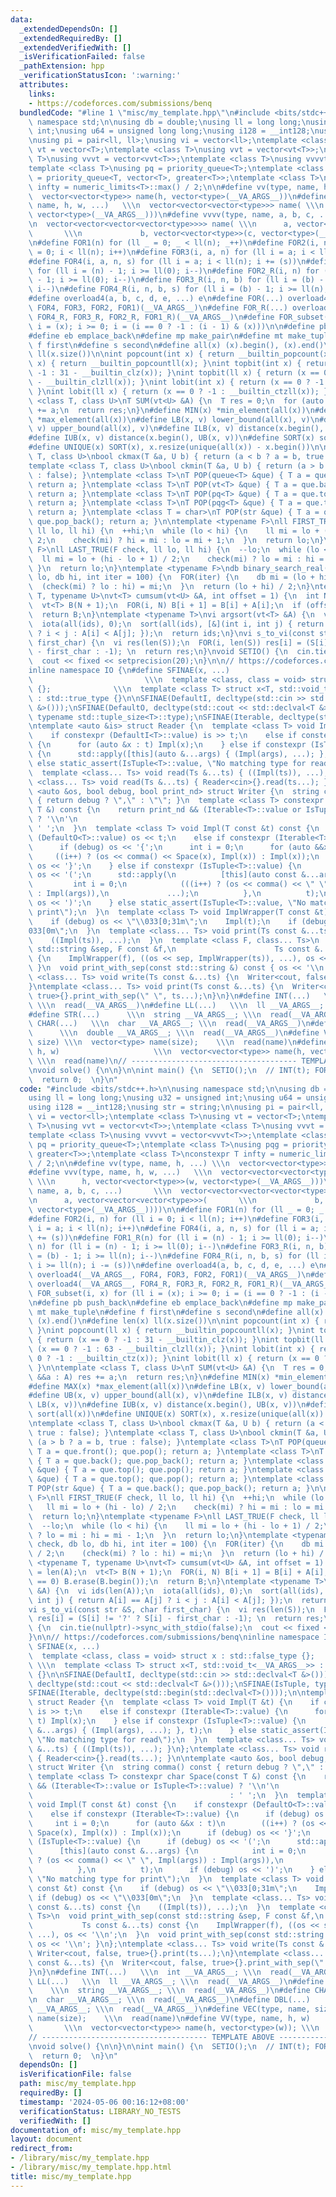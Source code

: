 ```yaml
---
data:
  _extendedDependsOn: []
  _extendedRequiredBy: []
  _extendedVerifiedWith: []
  _isVerificationFailed: false
  _pathExtension: hpp
  _verificationStatusIcon: ':warning:'
  attributes:
    links:
    - https://codeforces.com/submissions/benq
  bundledCode: "#line 1 \"misc/my_template.hpp\"\n#include <bits/stdc++.h>\n\nusing\
    \ namespace std;\n\nusing db = double;\nusing ll = long long;\nusing u32 = unsigned\
    \ int;\nusing u64 = unsigned long long;\nusing i128 = __int128;\nusing str = string;\n\
    \nusing pi = pair<ll, ll>;\nusing vi = vector<ll>;\ntemplate <class T>\nusing\
    \ vt = vector<T>;\ntemplate <class T>\nusing vvt = vector<vt<T>>;\ntemplate <class\
    \ T>\nusing vvvt = vector<vvt<T>>;\ntemplate <class T>\nusing vvvvt = vector<vvvt<T>>;\n\
    template <class T>\nusing pq = priority_queue<T>;\ntemplate <class T>\nusing pqg\
    \ = priority_queue<T, vector<T>, greater<T>>;\ntemplate <class T>\nconstexpr T\
    \ infty = numeric_limits<T>::max() / 2;\n\n#define vv(type, name, h, ...) \\\n\
    \  vector<vector<type>> name(h, vector<type>(__VA_ARGS__))\n#define vvv(type,\
    \ name, h, w, ...)   \\\n  vector<vector<vector<type>>> name( \\\n      h, vector<vector<type>>(w,\
    \ vector<type>(__VA_ARGS__)))\n#define vvvv(type, name, a, b, c, ...)       \\\
    \n  vector<vector<vector<vector<type>>>> name( \\\n      a, vector<vector<vector<type>>>(\
    \       \\\n             b, vector<vector<type>>(c, vector<type>(__VA_ARGS__))))\n\
    \n#define FOR1(n) for (ll _ = 0; _ < ll(n); _++)\n#define FOR2(i, n) for (ll i\
    \ = 0; i < ll(n); i++)\n#define FOR3(i, a, n) for (ll i = a; i < ll(n); i++)\n\
    #define FOR4(i, a, n, s) for (ll i = a; i < ll(n); i += (s))\n#define FOR1_R(n)\
    \ for (ll i = (n) - 1; i >= ll(0); i--)\n#define FOR2_R(i, n) for (ll i = (n)\
    \ - 1; i >= ll(0); i--)\n#define FOR3_R(i, n, b) for (ll i = (b) - 1; i >= ll(n);\
    \ i--)\n#define FOR4_R(i, n, b, s) for (ll i = (b) - 1; i >= ll(n); i -= (s))\n\
    #define overload4(a, b, c, d, e, ...) e\n#define FOR(...) overload4(__VA_ARGS__,\
    \ FOR4, FOR3, FOR2, FOR1)(__VA_ARGS__)\n#define FOR_R(...) overload4(__VA_ARGS__,\
    \ FOR4_R, FOR3_R, FOR2_R, FOR1_R)(__VA_ARGS__)\n#define FOR_subset(i, x) for (ll\
    \ i = (x); i >= 0; i = (i == 0 ? -1 : (i - 1) & (x)))\n\n#define pb push_back\n\
    #define eb emplace_back\n#define mp make_pair\n#define mt make_tuple\n#define\
    \ f first\n#define s second\n#define all(x) (x).begin(), (x).end()\n#define len(x)\
    \ ll(x.size())\n\nint popcount(int x) { return __builtin_popcount(x); }\nint popcount(ll\
    \ x) { return __builtin_popcountll(x); }\nint topbit(int x) { return (x == 0 ?\
    \ -1 : 31 - __builtin_clz(x)); }\nint topbit(ll x) { return (x == 0 ? -1 : 63\
    \ - __builtin_clzll(x)); }\nint lobit(int x) { return (x == 0 ? -1 : __builtin_ctz(x));\
    \ }\nint lobit(ll x) { return (x == 0 ? -1 : __builtin_ctzll(x)); }\n\ntemplate\
    \ <class T, class U>\nT SUM(vt<U> &A) {\n  T res = 0;\n  for (auto &&a : A) res\
    \ += a;\n  return res;\n}\n#define MIN(x) *min_element(all(x))\n#define MAX(x)\
    \ *max_element(all(x))\n#define LB(x, v) lower_bound(all(x), v)\n#define UB(x,\
    \ v) upper_bound(all(x), v)\n#define ILB(x, v) distance(x.begin(), LB(x, v))\n\
    #define IUB(x, v) distance(x.begin(), UB(x, v))\n#define SORT(x) sort(all(x))\n\
    #define UNIQUE(x) SORT(x), x.resize(unique(all(x)) - x.begin())\n\ntemplate <class\
    \ T, class U>\nbool ckmax(T &a, U b) { return (a < b ? a = b, true : false); }\n\
    template <class T, class U>\nbool ckmin(T &a, U b) { return (a > b ? a = b, true\
    \ : false); }\ntemplate <class T>\nT POP(queue<T> &que) { T a = que.front(); que.pop();\
    \ return a; }\ntemplate <class T>\nT POP(vt<T> &que) { T a = que.back(); que.pop_back();\
    \ return a; }\ntemplate <class T>\nT POP(pq<T> &que) { T a = que.top(); que.pop();\
    \ return a; }\ntemplate <class T>\nT POP(pqg<T> &que) { T a = que.top(); que.pop();\
    \ return a; }\ntemplate <class T = char>\nT POP(str &que) { T a = que.back();\
    \ que.pop_back(); return a; }\n\ntemplate <typename F>\nll FIRST_TRUE(F check,\
    \ ll lo, ll hi) {\n  ++hi;\n  while (lo < hi) {\n    ll mi = lo + (hi - lo) /\
    \ 2;\n    check(mi) ? hi = mi : lo = mi + 1;\n  }\n  return lo;\n}\ntemplate <typename\
    \ F>\nll LAST_TRUE(F check, ll lo, ll hi) {\n  --lo;\n  while (lo < hi) {\n  \
    \  ll mi = lo + (hi - lo + 1) / 2;\n    check(mi) ? lo = mi : hi = mi - 1;\n \
    \ }\n  return lo;\n}\ntemplate <typename F>\ndb binary_search_real(F check, db\
    \ lo, db hi, int iter = 100) {\n  FOR(iter) {\n    db mi = (lo + hi) / 2;\n  \
    \  (check(mi) ? lo : hi) = mi;\n  }\n  return (lo + hi) / 2;\n}\ntemplate <typename\
    \ T, typename U>\nvt<T> cumsum(vt<U> &A, int offset = 1) {\n  int N = len(A);\n\
    \  vt<T> B(N + 1);\n  FOR(i, N) B[i + 1] = B[i] + A[i];\n  if (offset == 0) B.erase(B.begin());\n\
    \  return B;\n}\ntemplate <typename T>\nvi argsort(vt<T> &A) {\n  vi ids(len(A));\n\
    \  iota(all(ids), 0);\n  sort(all(ids), [&](int i, int j) { return A[i] == A[j]\
    \ ? i < j : A[i] < A[j]; });\n  return ids;\n}\nvi s_to_vi(const str &S, char\
    \ first_char) {\n  vi res(len(S));\n  FOR(i, len(S)) res[i] = (S[i] != '?' ? S[i]\
    \ - first_char : -1); \n  return res;\n}\nvoid SETIO() {\n  cin.tie(nullptr)->sync_with_stdio(false);\n\
    \  cout << fixed << setprecision(20);\n}\n\n// https://codeforces.com/submissions/benq\n\
    inline namespace IO {\n#define SFINAE(x, ...)                                \
    \                         \\\n  template <class, class = void> struct x : std::false_type\
    \ {};              \\\n  template <class T> struct x<T, std::void_t<__VA_ARGS__>>\
    \ : std::true_type {}\n\nSFINAE(DefaultI, decltype(std::cin >> std::declval<T\
    \ &>()));\nSFINAE(DefaultO, decltype(std::cout << std::declval<T &>()));\nSFINAE(IsTuple,\
    \ typename std::tuple_size<T>::type);\nSFINAE(Iterable, decltype(std::begin(std::declval<T>())));\n\
    \ntemplate <auto &is> struct Reader {\n  template <class T> void Impl(T &t) {\n\
    \    if constexpr (DefaultI<T>::value) is >> t;\n    else if constexpr (Iterable<T>::value)\
    \ {\n      for (auto &x : t) Impl(x);\n    } else if constexpr (IsTuple<T>::value)\
    \ {\n      std::apply([this](auto &...args) { (Impl(args), ...); }, t);\n    }\
    \ else static_assert(IsTuple<T>::value, \"No matching type for read\");\n  }\n\
    \  template <class... Ts> void read(Ts &...ts) { ((Impl(ts)), ...); }\n};\ntemplate\
    \ <class... Ts> void read(Ts &...ts) { Reader<cin>{}.read(ts...); }\n\ntemplate\
    \ <auto &os, bool debug, bool print_nd> struct Writer {\n  string comma() const\
    \ { return debug ? \",\" : \"\"; }\n  template <class T> constexpr char Space(const\
    \ T &) const {\n    return print_nd && (Iterable<T>::value or IsTuple<T>::value)\
    \ ? '\\n'\n                                                                 :\
    \ ' ';\n  }\n  template <class T> void Impl(T const &t) const {\n    if constexpr\
    \ (DefaultO<T>::value) os << t;\n    else if constexpr (Iterable<T>::value) {\n\
    \      if (debug) os << '{';\n      int i = 0;\n      for (auto &&x : t)\n   \
    \     ((i++) ? (os << comma() << Space(x), Impl(x)) : Impl(x));\n      if (debug)\
    \ os << '}';\n    } else if constexpr (IsTuple<T>::value) {\n      if (debug)\
    \ os << '(';\n      std::apply(\n          [this](auto const &...args) {\n   \
    \         int i = 0;\n            (((i++) ? (os << comma() << \" \", Impl(args))\
    \ : Impl(args)),\n             ...);\n          },\n          t);\n      if (debug)\
    \ os << ')';\n    } else static_assert(IsTuple<T>::value, \"No matching type for\
    \ print\");\n  }\n  template <class T> void ImplWrapper(T const &t) const {\n\
    \    if (debug) os << \"\\033[0;31m\";\n    Impl(t);\n    if (debug) os << \"\\\
    033[0m\";\n  }\n  template <class... Ts> void print(Ts const &...ts) const {\n\
    \    ((Impl(ts)), ...);\n  }\n  template <class F, class... Ts>\n  void print_with_sep(const\
    \ std::string &sep, F const &f,\n                      Ts const &...ts) const\
    \ {\n    ImplWrapper(f), ((os << sep, ImplWrapper(ts)), ...), os << '\\n';\n \
    \ }\n  void print_with_sep(const std::string &) const { os << '\\n'; }\n};\ntemplate\
    \ <class... Ts> void write(Ts const &...ts) {\n  Writer<cout, false, true>{}.print(ts...);\n\
    }\ntemplate <class... Ts> void print(Ts const &...ts) {\n  Writer<cout, false,\
    \ true>{}.print_with_sep(\" \", ts...);\n}\n}\n#define INT(...)   \\\n  int __VA_ARGS__;\
    \ \\\n  read(__VA_ARGS__)\n#define LL(...)   \\\n  ll __VA_ARGS__; \\\n  read(__VA_ARGS__)\n\
    #define STR(...)      \\\n  string __VA_ARGS__; \\\n  read(__VA_ARGS__)\n#define\
    \ CHAR(...)   \\\n  char __VA_ARGS__; \\\n  read(__VA_ARGS__)\n#define DBL(...)\
    \      \\\n  double __VA_ARGS__; \\\n  read(__VA_ARGS__)\n#define VEC(type, name,\
    \ size) \\\n  vector<type> name(size);    \\\n  read(name)\n#define VV(type, name,\
    \ h, w)                     \\\n  vector<vector<type>> name(h, vector<type>(w));\
    \ \\\n  read(name)\n// ------------------------------------- TEMPLATE ABOVE ------------------------------//\n\
    \nvoid solve() {\n\n}\n\nint main() {\n  SETIO();\n  // INT(t); FOR(t)\n  solve();\n\
    \  return 0;  \n}\n"
  code: "#include <bits/stdc++.h>\n\nusing namespace std;\n\nusing db = double;\n\
    using ll = long long;\nusing u32 = unsigned int;\nusing u64 = unsigned long long;\n\
    using i128 = __int128;\nusing str = string;\n\nusing pi = pair<ll, ll>;\nusing\
    \ vi = vector<ll>;\ntemplate <class T>\nusing vt = vector<T>;\ntemplate <class\
    \ T>\nusing vvt = vector<vt<T>>;\ntemplate <class T>\nusing vvvt = vector<vvt<T>>;\n\
    template <class T>\nusing vvvvt = vector<vvvt<T>>;\ntemplate <class T>\nusing\
    \ pq = priority_queue<T>;\ntemplate <class T>\nusing pqg = priority_queue<T, vector<T>,\
    \ greater<T>>;\ntemplate <class T>\nconstexpr T infty = numeric_limits<T>::max()\
    \ / 2;\n\n#define vv(type, name, h, ...) \\\n  vector<vector<type>> name(h, vector<type>(__VA_ARGS__))\n\
    #define vvv(type, name, h, w, ...)   \\\n  vector<vector<vector<type>>> name(\
    \ \\\n      h, vector<vector<type>>(w, vector<type>(__VA_ARGS__)))\n#define vvvv(type,\
    \ name, a, b, c, ...)       \\\n  vector<vector<vector<vector<type>>>> name( \\\
    \n      a, vector<vector<vector<type>>>(       \\\n             b, vector<vector<type>>(c,\
    \ vector<type>(__VA_ARGS__))))\n\n#define FOR1(n) for (ll _ = 0; _ < ll(n); _++)\n\
    #define FOR2(i, n) for (ll i = 0; i < ll(n); i++)\n#define FOR3(i, a, n) for (ll\
    \ i = a; i < ll(n); i++)\n#define FOR4(i, a, n, s) for (ll i = a; i < ll(n); i\
    \ += (s))\n#define FOR1_R(n) for (ll i = (n) - 1; i >= ll(0); i--)\n#define FOR2_R(i,\
    \ n) for (ll i = (n) - 1; i >= ll(0); i--)\n#define FOR3_R(i, n, b) for (ll i\
    \ = (b) - 1; i >= ll(n); i--)\n#define FOR4_R(i, n, b, s) for (ll i = (b) - 1;\
    \ i >= ll(n); i -= (s))\n#define overload4(a, b, c, d, e, ...) e\n#define FOR(...)\
    \ overload4(__VA_ARGS__, FOR4, FOR3, FOR2, FOR1)(__VA_ARGS__)\n#define FOR_R(...)\
    \ overload4(__VA_ARGS__, FOR4_R, FOR3_R, FOR2_R, FOR1_R)(__VA_ARGS__)\n#define\
    \ FOR_subset(i, x) for (ll i = (x); i >= 0; i = (i == 0 ? -1 : (i - 1) & (x)))\n\
    \n#define pb push_back\n#define eb emplace_back\n#define mp make_pair\n#define\
    \ mt make_tuple\n#define f first\n#define s second\n#define all(x) (x).begin(),\
    \ (x).end()\n#define len(x) ll(x.size())\n\nint popcount(int x) { return __builtin_popcount(x);\
    \ }\nint popcount(ll x) { return __builtin_popcountll(x); }\nint topbit(int x)\
    \ { return (x == 0 ? -1 : 31 - __builtin_clz(x)); }\nint topbit(ll x) { return\
    \ (x == 0 ? -1 : 63 - __builtin_clzll(x)); }\nint lobit(int x) { return (x ==\
    \ 0 ? -1 : __builtin_ctz(x)); }\nint lobit(ll x) { return (x == 0 ? -1 : __builtin_ctzll(x));\
    \ }\n\ntemplate <class T, class U>\nT SUM(vt<U> &A) {\n  T res = 0;\n  for (auto\
    \ &&a : A) res += a;\n  return res;\n}\n#define MIN(x) *min_element(all(x))\n\
    #define MAX(x) *max_element(all(x))\n#define LB(x, v) lower_bound(all(x), v)\n\
    #define UB(x, v) upper_bound(all(x), v)\n#define ILB(x, v) distance(x.begin(),\
    \ LB(x, v))\n#define IUB(x, v) distance(x.begin(), UB(x, v))\n#define SORT(x)\
    \ sort(all(x))\n#define UNIQUE(x) SORT(x), x.resize(unique(all(x)) - x.begin())\n\
    \ntemplate <class T, class U>\nbool ckmax(T &a, U b) { return (a < b ? a = b,\
    \ true : false); }\ntemplate <class T, class U>\nbool ckmin(T &a, U b) { return\
    \ (a > b ? a = b, true : false); }\ntemplate <class T>\nT POP(queue<T> &que) {\
    \ T a = que.front(); que.pop(); return a; }\ntemplate <class T>\nT POP(vt<T> &que)\
    \ { T a = que.back(); que.pop_back(); return a; }\ntemplate <class T>\nT POP(pq<T>\
    \ &que) { T a = que.top(); que.pop(); return a; }\ntemplate <class T>\nT POP(pqg<T>\
    \ &que) { T a = que.top(); que.pop(); return a; }\ntemplate <class T = char>\n\
    T POP(str &que) { T a = que.back(); que.pop_back(); return a; }\n\ntemplate <typename\
    \ F>\nll FIRST_TRUE(F check, ll lo, ll hi) {\n  ++hi;\n  while (lo < hi) {\n \
    \   ll mi = lo + (hi - lo) / 2;\n    check(mi) ? hi = mi : lo = mi + 1;\n  }\n\
    \  return lo;\n}\ntemplate <typename F>\nll LAST_TRUE(F check, ll lo, ll hi) {\n\
    \  --lo;\n  while (lo < hi) {\n    ll mi = lo + (hi - lo + 1) / 2;\n    check(mi)\
    \ ? lo = mi : hi = mi - 1;\n  }\n  return lo;\n}\ntemplate <typename F>\ndb binary_search_real(F\
    \ check, db lo, db hi, int iter = 100) {\n  FOR(iter) {\n    db mi = (lo + hi)\
    \ / 2;\n    (check(mi) ? lo : hi) = mi;\n  }\n  return (lo + hi) / 2;\n}\ntemplate\
    \ <typename T, typename U>\nvt<T> cumsum(vt<U> &A, int offset = 1) {\n  int N\
    \ = len(A);\n  vt<T> B(N + 1);\n  FOR(i, N) B[i + 1] = B[i] + A[i];\n  if (offset\
    \ == 0) B.erase(B.begin());\n  return B;\n}\ntemplate <typename T>\nvi argsort(vt<T>\
    \ &A) {\n  vi ids(len(A));\n  iota(all(ids), 0);\n  sort(all(ids), [&](int i,\
    \ int j) { return A[i] == A[j] ? i < j : A[i] < A[j]; });\n  return ids;\n}\n\
    vi s_to_vi(const str &S, char first_char) {\n  vi res(len(S));\n  FOR(i, len(S))\
    \ res[i] = (S[i] != '?' ? S[i] - first_char : -1); \n  return res;\n}\nvoid SETIO()\
    \ {\n  cin.tie(nullptr)->sync_with_stdio(false);\n  cout << fixed << setprecision(20);\n\
    }\n\n// https://codeforces.com/submissions/benq\ninline namespace IO {\n#define\
    \ SFINAE(x, ...)                                                         \\\n\
    \  template <class, class = void> struct x : std::false_type {};             \
    \ \\\n  template <class T> struct x<T, std::void_t<__VA_ARGS__>> : std::true_type\
    \ {}\n\nSFINAE(DefaultI, decltype(std::cin >> std::declval<T &>()));\nSFINAE(DefaultO,\
    \ decltype(std::cout << std::declval<T &>()));\nSFINAE(IsTuple, typename std::tuple_size<T>::type);\n\
    SFINAE(Iterable, decltype(std::begin(std::declval<T>())));\n\ntemplate <auto &is>\
    \ struct Reader {\n  template <class T> void Impl(T &t) {\n    if constexpr (DefaultI<T>::value)\
    \ is >> t;\n    else if constexpr (Iterable<T>::value) {\n      for (auto &x :\
    \ t) Impl(x);\n    } else if constexpr (IsTuple<T>::value) {\n      std::apply([this](auto\
    \ &...args) { (Impl(args), ...); }, t);\n    } else static_assert(IsTuple<T>::value,\
    \ \"No matching type for read\");\n  }\n  template <class... Ts> void read(Ts\
    \ &...ts) { ((Impl(ts)), ...); }\n};\ntemplate <class... Ts> void read(Ts &...ts)\
    \ { Reader<cin>{}.read(ts...); }\n\ntemplate <auto &os, bool debug, bool print_nd>\
    \ struct Writer {\n  string comma() const { return debug ? \",\" : \"\"; }\n \
    \ template <class T> constexpr char Space(const T &) const {\n    return print_nd\
    \ && (Iterable<T>::value or IsTuple<T>::value) ? '\\n'\n                     \
    \                                            : ' ';\n  }\n  template <class T>\
    \ void Impl(T const &t) const {\n    if constexpr (DefaultO<T>::value) os << t;\n\
    \    else if constexpr (Iterable<T>::value) {\n      if (debug) os << '{';\n \
    \     int i = 0;\n      for (auto &&x : t)\n        ((i++) ? (os << comma() <<\
    \ Space(x), Impl(x)) : Impl(x));\n      if (debug) os << '}';\n    } else if constexpr\
    \ (IsTuple<T>::value) {\n      if (debug) os << '(';\n      std::apply(\n    \
    \      [this](auto const &...args) {\n            int i = 0;\n            (((i++)\
    \ ? (os << comma() << \" \", Impl(args)) : Impl(args)),\n             ...);\n\
    \          },\n          t);\n      if (debug) os << ')';\n    } else static_assert(IsTuple<T>::value,\
    \ \"No matching type for print\");\n  }\n  template <class T> void ImplWrapper(T\
    \ const &t) const {\n    if (debug) os << \"\\033[0;31m\";\n    Impl(t);\n   \
    \ if (debug) os << \"\\033[0m\";\n  }\n  template <class... Ts> void print(Ts\
    \ const &...ts) const {\n    ((Impl(ts)), ...);\n  }\n  template <class F, class...\
    \ Ts>\n  void print_with_sep(const std::string &sep, F const &f,\n           \
    \           Ts const &...ts) const {\n    ImplWrapper(f), ((os << sep, ImplWrapper(ts)),\
    \ ...), os << '\\n';\n  }\n  void print_with_sep(const std::string &) const {\
    \ os << '\\n'; }\n};\ntemplate <class... Ts> void write(Ts const &...ts) {\n \
    \ Writer<cout, false, true>{}.print(ts...);\n}\ntemplate <class... Ts> void print(Ts\
    \ const &...ts) {\n  Writer<cout, false, true>{}.print_with_sep(\" \", ts...);\n\
    }\n}\n#define INT(...)   \\\n  int __VA_ARGS__; \\\n  read(__VA_ARGS__)\n#define\
    \ LL(...)   \\\n  ll __VA_ARGS__; \\\n  read(__VA_ARGS__)\n#define STR(...)  \
    \    \\\n  string __VA_ARGS__; \\\n  read(__VA_ARGS__)\n#define CHAR(...)   \\\
    \n  char __VA_ARGS__; \\\n  read(__VA_ARGS__)\n#define DBL(...)      \\\n  double\
    \ __VA_ARGS__; \\\n  read(__VA_ARGS__)\n#define VEC(type, name, size) \\\n  vector<type>\
    \ name(size);    \\\n  read(name)\n#define VV(type, name, h, w)              \
    \       \\\n  vector<vector<type>> name(h, vector<type>(w)); \\\n  read(name)\n\
    // ------------------------------------- TEMPLATE ABOVE ------------------------------//\n\
    \nvoid solve() {\n\n}\n\nint main() {\n  SETIO();\n  // INT(t); FOR(t)\n  solve();\n\
    \  return 0;  \n}\n"
  dependsOn: []
  isVerificationFile: false
  path: misc/my_template.hpp
  requiredBy: []
  timestamp: '2024-05-06 00:16:12+08:00'
  verificationStatus: LIBRARY_NO_TESTS
  verifiedWith: []
documentation_of: misc/my_template.hpp
layout: document
redirect_from:
- /library/misc/my_template.hpp
- /library/misc/my_template.hpp.html
title: misc/my_template.hpp
---
```


